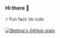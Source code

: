 ### Hi there 👋

⚡ Fun fact: im cute

[![Bettina's GitHub stats](https://github-readme-stats.vercel.app/api?username=bettinamercado&count_private=true&show_icons=true)](https://github.com/anuraghazra/github-readme-stats)

<!--
**bettinamercado/BettinaMercado** is a ✨ _special_ ✨ repository because its `README.md` (this file) appears on your GitHub profile.

Here are some ideas to get you started:

- 🔭 I’m currently working on ...
- 🌱 I’m currently learning ...
- 👯 I’m looking to collaborate on ...
- 🤔 I’m looking for help with ...
- 💬 Ask me about ...
- 📫 How to reach me: ...
- 😄 Pronouns: ...
- ⚡ Fun fact: ...
-->
